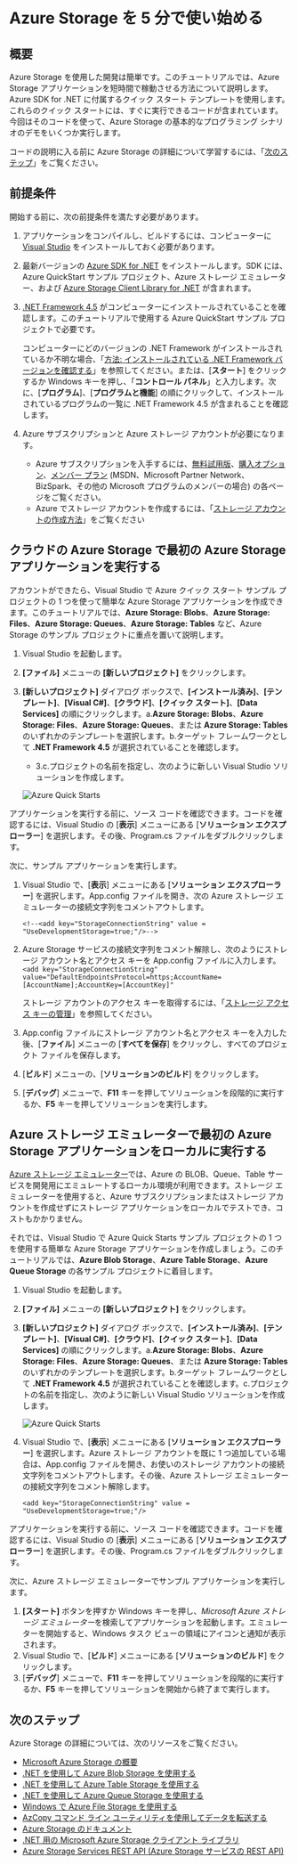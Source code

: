 <properties 
	pageTitle="Azure Storage を 5 分で使い始める | Microsoft Azure" 
	description="Azure Storage クイック スタート、Visual Studio、Azure ストレージ エミュレーターを使用して、Microsoft Azure の BLOB、テーブル、キューをすばやく導入します。初めての Azure Storage アプリケーションを 5 分で実行します。" 
	services="storage" 
	documentationCenter=".net" 
	authors="tamram" 
	manager="carmonm" 
	editor="tysonn"/>

<tags 
	ms.service="storage" 
	ms.workload="storage" 
	ms.tgt_pltfrm="na" 
	ms.devlang="dotnet" 
	ms.topic="get-started-article" 
	ms.date="02/14/2016" 
	ms.author="tamram"/>

# Azure Storage を 5 分で使い始める 

## 概要

Azure Storage を使用した開発は簡単です。このチュートリアルでは、Azure Storage アプリケーションを短時間で稼動させる方法について説明します。Azure SDK for .NET に付属するクイック スタート テンプレートを使用します。これらのクイック スタートには、すぐに実行できるコードが含まれています。今回はそのコードを使って、Azure Storage の基本的なプログラミング シナリオのデモをいくつか実行します。

コードの説明に入る前に Azure Storage の詳細について学習するには、「[次のステップ](#next-steps)」をご覧ください。

## 前提条件

開始する前に、次の前提条件を満たす必要があります。

1. アプリケーションをコンパイルし、ビルドするには、コンピューターに [Visual Studio](https://www.visualstudio.com/) をインストールしておく必要があります。 

2. 最新バージョンの [Azure SDK for .NET](https://azure.microsoft.com/downloads/) をインストールします。SDK には、Azure QuickStart サンプル プロジェクト、Azure ストレージ エミュレーター、および [Azure Storage Client Library for .NET](https://msdn.microsoft.com/library/azure/dn261237.aspx) が含まれます。

3. [.NET Framework 4.5](http://www.microsoft.com/download/details.aspx?id=30653) がコンピューターにインストールされていることを確認します。このチュートリアルで使用する Azure QuickStart サンプル プロジェクトで必要です。

	コンピューターにどのバージョンの .NET Framework がインストールされているか不明な場合、「[方法: インストールされている .NET Framework バージョンを確認する](https://msdn.microsoft.com/vstudio/hh925568.aspx)」を参照してください。または、[**スタート**] をクリックするか Windows キーを押し、「**コントロール パネル**」と入力します。次に、[**プログラム**]、[**プログラムと機能**] の順にクリックして、インストールされているプログラムの一覧に .NET Framework 4.5 が含まれることを確認します。

4. Azure サブスクリプションと Azure ストレージ アカウントが必要になります。

    - Azure サブスクリプションを入手するには、[無料試用版](https://azure.microsoft.com/pricing/free-trial/)、[購入オプション](https://azure.microsoft.com/pricing/purchase-options/)、[メンバー プラン](https://azure.microsoft.com/pricing/member-offers/) (MSDN、Microsoft Partner Network、BizSpark、その他の Microsoft プログラムのメンバーの場合) の各ページをご覧ください。
    - Azure でストレージ アカウントを作成するには、「[ストレージ アカウントの作成方法](storage-create-storage-account.md#create-a-storage-account)」をご覧ください

## クラウドの Azure Storage で最初の Azure Storage アプリケーションを実行する

アカウントができたら、Visual Studio で Azure クイック スタート サンプル プロジェクトの 1 つを使って簡単な Azure Storage アプリケーションを作成できます。このチュートリアルでは、**Azure Storage: Blobs**、**Azure Storage: Files**、**Azure Storage: Queues**、**Azure Storage: Tables** など、Azure Storage のサンプル プロジェクトに重点を置いて説明します。

1. Visual Studio を起動します。
2. **[ファイル]** メニューの **[新しいプロジェクト]** をクリックします。
3. **[新しいプロジェクト]** ダイアログ ボックスで、**[インストール済み]**、**[テンプレート]**、**[Visual C#]**、**[クラウド]**、**[クイック スタート]**、**[Data Services]** の順にクリックします。a.**Azure Storage: Blobs**、**Azure Storage: Files**、**Azure Storage: Queues**、または **Azure Storage: Tables** のいずれかのテンプレートを選択します。b.ターゲット フレームワークとして **.NET Framework 4.5** が選択されていることを確認します。
	- 3\.c.プロジェクトの名前を指定し、次のように新しい Visual Studio ソリューションを作成します。
	
	![Azure Quick Starts][Image1]

アプリケーションを実行する前に、ソース コードを確認できます。コードを確認するには、Visual Studio の [**表示**] メニューにある [**ソリューション エクスプローラー**] を選択します。その後、Program.cs ファイルをダブルクリックします。

次に、サンプル アプリケーションを実行します。

1.	Visual Studio で、[**表示**] メニューにある [**ソリューション エクスプローラー**] を選択します。App.config ファイルを開き、次の Azure ストレージ エミュレーターの接続文字列をコメントアウトします。

	`<!--<add key="StorageConnectionString" value = "UseDevelopmentStorage=true;"/>-->`

2.	Azure Storage サービスの接続文字列をコメント解除し、次のようにストレージ アカウント名とアクセス キーを App.config ファイルに入力します。`<add key="StorageConnectionString" value="DefaultEndpointsProtocol=https;AccountName=[AccountName];AccountKey=[AccountKey]"`

	ストレージ アカウントのアクセス キーを取得するには、「[ストレージ アクセス キーの管理](storage-create-storage-account.md#manage-your-storage-access-keys)」を参照してください。

3.	App.config ファイルにストレージ アカウント名とアクセス キーを入力した後、[**ファイル**] メニューの [**すべてを保存**] をクリックし、すべてのプロジェクト ファイルを保存します。
4.	[**ビルド**] メニューの、[**ソリューションのビルド**] をクリックします。
5.	[**デバッグ**] メニューで、**F11** キーを押してソリューションを段階的に実行するか、**F5** キーを押してソリューションを実行します。


## Azure ストレージ エミュレーターで最初の Azure Storage アプリケーションをローカルに実行する

[Azure ストレージ エミュレーター](storage-use-emulator.md)では、Azure の BLOB、Queue、Table サービスを開発用にエミュレートするローカル環境が利用できます。ストレージ エミュレーターを使用すると、Azure サブスクリプションまたはストレージ アカウントを作成せずにストレージ アプリケーションをローカルでテストでき、コストもかかりません。

それでは、Visual Studio で Azure Quick Starts サンプル プロジェクトの 1 つを使用する簡単な Azure Storage アプリケーションを作成しましょう。このチュートリアルでは、**Azure Blob Storage**、**Azure Table Storage**、**Azure Queue Storage** の各サンプル プロジェクトに着目します。

1. Visual Studio を起動します。
2. **[ファイル]** メニューの **[新しいプロジェクト]** をクリックします。
3. **[新しいプロジェクト]** ダイアログ ボックスで、**[インストール済み]**、**[テンプレート]**、**[Visual C#]**、**[クラウド]**、**[クイック スタート]**、**[Data Services]** の順にクリックします。a.**Azure Storage: Blobs**、**Azure Storage: Files**、**Azure Storage: Queues**、または **Azure Storage: Tables** のいずれかのテンプレートを選択します。b.ターゲット フレームワークとして **.NET Framework 4.5** が選択されていることを確認します。c.プロジェクトの名前を指定し、次のように新しい Visual Studio ソリューションを作成します。
	
	![Azure Quick Starts][Image1]

4.	Visual Studio で、[**表示**] メニューにある [**ソリューション エクスプローラー**] を選択します。Azure ストレージ アカウントを既に 1 つ追加している場合は、App.config ファイルを開き、お使いのストレージ アカウントの接続文字列をコメントアウトします。その後、Azure ストレージ エミュレーターの接続文字列をコメント解除します。

	`<add key="StorageConnectionString" value = "UseDevelopmentStorage=true;"/>`

アプリケーションを実行する前に、ソース コードを確認できます。コードを確認するには、Visual Studio の [**表示**] メニューにある [**ソリューション エクスプローラー**] を選択します。その後、Program.cs ファイルをダブルクリックします。

次に、Azure ストレージ エミュレーターでサンプル アプリケーションを実行します。

1.	**[スタート]** ボタンを押すか Windows キーを押し、*Microsoft Azure ストレージ エミュレーター*を検索してアプリケーションを起動します。エミュレーターを開始すると、Windows タスク ビューの領域にアイコンと通知が表示されます。
2.	Visual Studio で、[**ビルド**] メニューにある [**ソリューションのビルド**] をクリックします。 
3.	[**デバッグ**] メニューで、**F11** キーを押してソリューションを段階的に実行するか、**F5** キーを押してソリューションを開始から終了まで実行します。

## 次のステップ

Azure Storage の詳細については、次のリソースをご覧ください。

* [Microsoft Azure Storage の概要](storage-introduction.md)
* [.NET を使用して Azure Blob Storage を使用する](storage-dotnet-how-to-use-blobs.md)
* [.NET を使用して Azure Table Storage を使用する](storage-dotnet-how-to-use-tables.md)
* [.NET を使用して Azure Queue Storage を使用する](storage-dotnet-how-to-use-queues.md)
* [Windows で Azure File Storage を使用する](storage-dotnet-how-to-use-files.md)
* [AzCopy コマンド ライン ユーティリティを使用してデータを転送する](storage-use-azcopy.md)
* [Azure Storage のドキュメント](https://azure.microsoft.com/documentation/services/storage/)
* [.NET 用の Microsoft Azure Storage クライアント ライブラリ](https://msdn.microsoft.com/library/azure/dn261237.aspx)
* [Azure Storage Services REST API (Azure Storage サービスの REST API)](https://msdn.microsoft.com/library/azure/dd179355.aspx)

[Image1]: ./media/storage-getting-started-guide/QuickStart.png
 

<!----HONumber=AcomDC_0309_2016-->